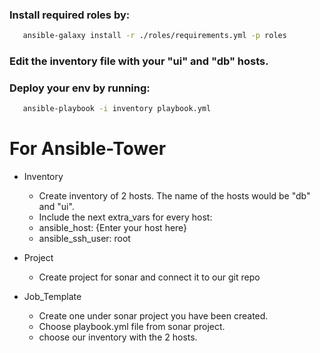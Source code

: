 ### Install required roles by:
```sh
   ansible-galaxy install -r ./roles/requirements.yml -p roles
```
 
### Edit the inventory file with your "ui" and "db" hosts. 


### Deploy your env by running:
```sh
   ansible-playbook -i inventory playbook.yml
```

# For Ansible-Tower

 -  Inventory

    - Create inventory of 2 hosts. The name of the hosts would be "db" and "ui".
    - Include the next extra_vars for every host:
    - ansible_host: {Enter your host here}
    - ansible_ssh_user: root 

 - Project

    - Create project for sonar and connect it to our git repo


 - Job_Template

    - Create one under sonar project you have been created.
    - Choose playbook.yml file from sonar project.
    - choose our inventory with the 2 hosts.
